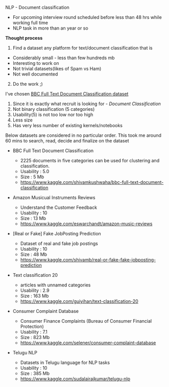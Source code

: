 NLP - Document classification
- For upcoming interview round scheduled before less than 48 hrs while working full time  
- NLP task in more than an year or so


**Thought process**

1. Find a dataset any platform for text/document classification that is
  - Considerably small - less than few hundreds mb
  - Interesting to work on
  - Not trivial datasets(likes of Spam vs Ham)
  - Not well documented

2. Do the work ;)

I've chosen [BBC Full Text Document Classification dataset](https://www.kaggle.com/shivamkushwaha/bbc-full-text-document-classification)
1. Since it is exactly what recruit is looking for - *Document Classification*
1. Not binary classification (5 categories)
1. Usability(5) is not too low nor too high
1. Less size
1. Has very less number of existing kernels/notebooks


Below datasets are considered in no particular order. This took me around 60 mins to search, read, decide and finalize on the dataset

- BBC Full Text Document Classification
  - 2225 documents in five categories can be used for clustering and classification.
  - Usability : 5.0
  - Size : 5 Mb
  - https://www.kaggle.com/shivamkushwaha/bbc-full-text-document-classification

- Amazon Musicual Instruments Reviews
  - Understand the Customer Feedback
  - Usability : 10
  - Size : 13 Mb
  - https://www.kaggle.com/eswarchandt/amazon-music-reviews

- [Real or Fake] Fake JobPosting Prediction
  - Dataset of real and fake job postings
  - Usability : 10
  - Size : 48 Mb
  - https://www.kaggle.com/shivamb/real-or-fake-fake-jobposting-prediction

- Text classification 20
  - articles with unnamed categories
  - Usability : 2.9
  - Size : 163 Mb
  - https://www.kaggle.com/guiyihan/text-classification-20


- Consumer Complaint Database
  - Consumer Finance Complaints (Bureau of Consumer Financial Protection)
  - Usability : 7.1
  - Size : 823 Mb
  - https://www.kaggle.com/selener/consumer-complaint-database

- Telugu NLP
  - Datasets in Telugu language for NLP tasks
  - Usability : 10
  - Size : 385 Mb
  - https://www.kaggle.com/sudalairajkumar/telugu-nlp
